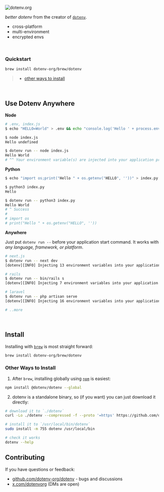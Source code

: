 ![dotenv.org](https://dotenv.org/better-banner.png)

*better dotenv* from the creator of [`dotenv`](https://github.com/motdotla/dotenv).

* cross-platform
* multi-environment
* encrypted envs

&nbsp;


### Quickstart

```sh
brew install dotenv-org/brew/dotenv
```
> * [other ways to install](#other-ways-to-install)

&nbsp;

## Use Dotenv Anywhere

**Node**

```sh
# .env, index.js
$ echo "HELLO=World" > .env && echo "console.log('Hello ' + process.env.HELLO)" > index.js

$ node index.js
Hello undefined

$ dotenv run -- node index.js
Hello World
# ^^ Your environment variable(s) are injected into your application process just in time
```

**Python**

```sh
$ echo "import os;print("Hello " + os.getenv("HELLO", ''))" > index.py

$ python3 index.py
Hello

$ dotenv run -- python3 index.py
Hello World
# ^ Success
# 
# import os
# print("Hello " + os.getenv("HELLO", ''))
```

**Anywhere**

Just put `dotenv run --` before your application start command. It works with *any language, framework, or platform*. 

```sh
# next.js
$ dotenv run -- next dev
[dotenv][INFO] Injecting 13 environment variables into your application process

# rails
$ dotenv run -- bin/rails s
[dotenv][INFO] Injecting 7 environment variables into your application process

# laravel
$ dotenv run -- php artisan serve
[dotenv][INFO] Injecting 16 environment variables into your application process

# ..more
```

&nbsp;

## Install

Installing with [`brew`](https://brew.sh) is most straight forward:

```sh
brew install dotenv-org/brew/dotenv
```

### Other Ways to Install

1. After `brew`, installing globally using [`npm`](https://www.npmjs.com/package/@dotenv/dotenv) is easiest:

```sh
npm install @dotenv/dotenv --global
```

2. dotenv is a standalone binary, so (if you want) you can just download it directly:

```sh
# download it to `./dotenv`
curl -Lo ./dotenv --compressed -f --proto '=https' https://github.com/dotenv-org/dotenv/releases/latest/download/dotenv-$(uname)-$(uname -m).tar.gz

# install it to `/usr/local/bin/dotenv`
sudo install -m 755 dotenv /usr/local/bin

# check it works
dotenv --help
```

## Contributing

If you have questions or feedback:

* [github.com/dotenv-org/dotenv](https://github.com/dotenv-org/dotenv) - bugs and discussions
* [x.com/dotenvorg](https://x.com/dotenvorg) (DMs are open)

